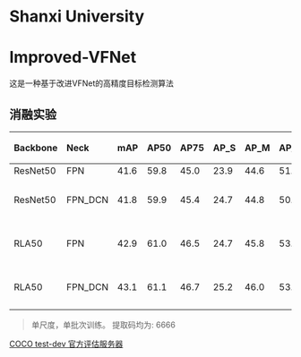 # Shanxi University
# Improved-VFNet<br />
这是一种基于改进VFNet的高精度目标检测算法<br />
## 消融实验 
| Backbone      |Neck       |    mAP     |    AP50     |    AP75     |    AP_S     |    AP_M     |    AP_L     |    推理结果     |
|     :---      |  :---     |   :---     |   :---     |   :---     |   :---     |   :---     |   :---     |   :---     |
| ResNet50      | FPN       |    41.6    |     59.8    |    45.0    |     23.9    |     44.6    |    51.4    |     [VFNet](https://github.com/hyz-xmaster/VarifocalNet)      |
| ResNet50        | FPN_DCN   |     41.8    |     59.9    |     45.4    |     24.7    |     44.8    |     50.8    |    [百度云链接](https://pan.baidu.com/s/1TdoY_lqLc7IkkCBFwYyOMQ)     |
|  RLA50        | FPN       |     42.9    |     61.0    |     46.5    |     24.7    |     45.8    |     53.6    |     [百度云链接](https://pan.baidu.com/s/1EJdOuZDOeuyq0DO-_7zWzQ)     |
| RLA50         | FPN_DCN   |     43.1    |     61.1    |     46.7    |     25.2    |     46.0    |     53.1    |     [百度云链接](https://pan.baidu.com/s/1IytKC84RJSECNGGeORS5EA)      |
>单尺度，单批次训练。 提取码均为: 6666

[COCO test-dev 官方评估服务器](https://competitions.codalab.org/competitions/20794#participate)

